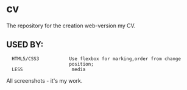 # cv

The repository for the 	creation web-version my CV.

USED BY: 
------------ 


      HTML5/CSS3           Use flexbox for marking,order from change 
                           position;
      LESS                  media


All screenshots - it's my work.

